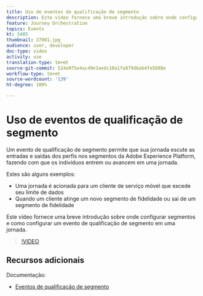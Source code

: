 ```yaml
---
title: Uso de eventos de qualificação de segmento
description: Este vídeo fornece uma breve introdução sobre onde configurar segmentos e como configurar um evento de qualificação de segmento em uma jornada.
feature: Journey Orchestration
topics: Events
kt: 5485
thumbnail: 37901.jpg
audience: user, developer
doc-type: video
activity: use
translation-type: tm+mt
source-git-commit: 524e075e4ac49e3aedc10a1fa879dbab4fe5888e
workflow-type: tm+mt
source-wordcount: '139'
ht-degree: 100%

---
```



# Uso de eventos de qualificação de segmento

Um evento de qualificação de segmento permite que sua jornada escute as entradas e saídas dos perfis nos segmentos da Adobe Experience Platform, fazendo com que os indivíduos entrem ou avancem em uma jornada.

Estes são alguns exemplos:

* Uma jornada é acionada para um cliente de serviço móvel que excede seu limite de dados
* Quando um cliente atinge um novo segmento de fidelidade ou sai de um segmento de fidelidade

Este vídeo fornece uma breve introdução sobre onde configurar segmentos e como configurar um evento de qualificação de segmento em uma jornada.

>[!VIDEO](https://video.tv.adobe.com/v/37901?quality=12)

## Recursos adicionais

Documentação:

* [Eventos de qualificação de segmento](https://docs.adobe.com/content/help/pt-BR/journeys/using/building-journeys/about-journey-building/events-activities/segment-qualification-events.html)
